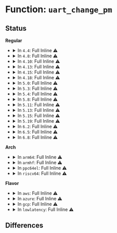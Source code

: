 # Function: <code>uart_change_pm</code>

## Status
<b>Regular</b>
<ul>
<li>
<details>
<summary>In <code>4.4</code>: Full Inline ⚠️</summary>

**Collision:** Unique Static

**Inline:** Full

**Transformation:** False

**Instances:**

```
In drivers/tty/serial/serial_core.c (ffffffff81501542)
Location: drivers/tty/serial/serial_core.c:2000
Inline: True
Inline callers:
  - drivers/tty/serial/serial_core.c:uart_add_one_port
  - drivers/tty/serial/serial_core.c:uart_add_one_port
  - drivers/tty/serial/serial_core.c:uart_hangup
  - drivers/tty/serial/serial_core.c:uart_proc_show
  - drivers/tty/serial/serial_core.c:uart_proc_show
  - drivers/tty/serial/serial_core.c:uart_resume_port
  - drivers/tty/serial/serial_core.c:uart_resume_port
  - drivers/tty/serial/serial_core.c:uart_suspend_port
  - drivers/tty/serial/serial_core.c:uart_close
```
</details>
</li>
<li>
<details>
<summary>In <code>4.8</code>: Full Inline ⚠️</summary>

**Collision:** Unique Static

**Inline:** Full

**Transformation:** False

**Instances:**

```
In drivers/tty/serial/serial_core.c (ffffffff81552080)
Location: drivers/tty/serial/serial_core.c:2086
Inline: True
Inline callers:
  - drivers/tty/serial/serial_core.c:uart_add_one_port
  - drivers/tty/serial/serial_core.c:uart_add_one_port
  - drivers/tty/serial/serial_core.c:uart_resume_port
  - drivers/tty/serial/serial_core.c:uart_resume_port
  - drivers/tty/serial/serial_core.c:uart_suspend_port
  - drivers/tty/serial/serial_core.c:uart_proc_show
  - drivers/tty/serial/serial_core.c:uart_proc_show
  - drivers/tty/serial/serial_core.c:uart_hangup
  - drivers/tty/serial/serial_core.c:uart_close
  - drivers/tty/serial/serial_core.c:uart_startup
```
</details>
</li>
<li>
<details>
<summary>In <code>4.10</code>: Full Inline ⚠️</summary>

**Collision:** Unique Static

**Inline:** Full

**Transformation:** False

**Instances:**

```
In drivers/tty/serial/serial_core.c (ffffffff8157ec59)
Location: drivers/tty/serial/serial_core.c:2048
Inline: True
Inline callers:
  - drivers/tty/serial/serial_core.c:uart_add_one_port
  - drivers/tty/serial/serial_core.c:uart_add_one_port
  - drivers/tty/serial/serial_core.c:uart_resume_port
  - drivers/tty/serial/serial_core.c:uart_resume_port
  - drivers/tty/serial/serial_core.c:uart_suspend_port
  - drivers/tty/serial/serial_core.c:uart_proc_show
  - drivers/tty/serial/serial_core.c:uart_proc_show
  - drivers/tty/serial/serial_core.c:uart_hangup
  - drivers/tty/serial/serial_core.c:uart_tty_port_shutdown
```
</details>
</li>
<li>
<details>
<summary>In <code>4.13</code>: Full Inline ⚠️</summary>

**Collision:** Unique Static

**Inline:** Full

**Transformation:** False

**Instances:**

```
In drivers/tty/serial/serial_core.c (ffffffff81593412)
Location: drivers/tty/serial/serial_core.c:2054
Inline: True
Inline callers:
  - drivers/tty/serial/serial_core.c:uart_add_one_port
  - drivers/tty/serial/serial_core.c:uart_add_one_port
  - drivers/tty/serial/serial_core.c:uart_resume_port
  - drivers/tty/serial/serial_core.c:uart_resume_port
  - drivers/tty/serial/serial_core.c:uart_suspend_port
  - drivers/tty/serial/serial_core.c:uart_hangup
  - drivers/tty/serial/serial_core.c:uart_tty_port_shutdown
```
</details>
</li>
<li>
<details>
<summary>In <code>4.15</code>: Full Inline ⚠️</summary>

**Collision:** Unique Static

**Inline:** Full

**Transformation:** False

**Instances:**

```
In drivers/tty/serial/serial_core.c (ffffffff815f7f24)
Location: drivers/tty/serial/serial_core.c:2060
Inline: True
Inline callers:
  - drivers/tty/serial/serial_core.c:uart_add_one_port
  - drivers/tty/serial/serial_core.c:uart_add_one_port
  - drivers/tty/serial/serial_core.c:uart_resume_port
  - drivers/tty/serial/serial_core.c:uart_resume_port
  - drivers/tty/serial/serial_core.c:uart_suspend_port
  - drivers/tty/serial/serial_core.c:uart_hangup
  - drivers/tty/serial/serial_core.c:uart_tty_port_shutdown
```
</details>
</li>
<li>
<details>
<summary>In <code>4.18</code>: Full Inline ⚠️</summary>

**Collision:** Unique Static

**Inline:** Full

**Transformation:** False

**Instances:**

```
In drivers/tty/serial/serial_core.c (ffffffff816342b5)
Location: drivers/tty/serial/serial_core.c:2057
Inline: True
Inline callers:
  - drivers/tty/serial/serial_core.c:uart_add_one_port
  - drivers/tty/serial/serial_core.c:uart_add_one_port
  - drivers/tty/serial/serial_core.c:uart_resume_port
  - drivers/tty/serial/serial_core.c:uart_resume_port
  - drivers/tty/serial/serial_core.c:uart_suspend_port
  - drivers/tty/serial/serial_core.c:uart_hangup
  - drivers/tty/serial/serial_core.c:uart_tty_port_shutdown
```
</details>
</li>
<li>
<details>
<summary>In <code>5.0</code>: Full Inline ⚠️</summary>

**Collision:** Unique Static

**Inline:** Full

**Transformation:** False

**Instances:**

```
In drivers/tty/serial/serial_core.c (ffffffff816524e5)
Location: drivers/tty/serial/serial_core.c:2116
Inline: True
Inline callers:
  - drivers/tty/serial/serial_core.c:uart_add_one_port
  - drivers/tty/serial/serial_core.c:uart_add_one_port
  - drivers/tty/serial/serial_core.c:uart_resume_port
  - drivers/tty/serial/serial_core.c:uart_resume_port
  - drivers/tty/serial/serial_core.c:uart_suspend_port
  - drivers/tty/serial/serial_core.c:uart_hangup
  - drivers/tty/serial/serial_core.c:uart_tty_port_shutdown
```
</details>
</li>
<li>
<details>
<summary>In <code>5.3</code>: Full Inline ⚠️</summary>

**Collision:** Unique Static

**Inline:** Full

**Transformation:** False

**Instances:**

```
In drivers/tty/serial/serial_core.c (ffffffff81686e90)
Location: drivers/tty/serial/serial_core.c:2122
Inline: True
Inline callers:
  - drivers/tty/serial/serial_core.c:uart_add_one_port
  - drivers/tty/serial/serial_core.c:uart_add_one_port
  - drivers/tty/serial/serial_core.c:uart_resume_port
  - drivers/tty/serial/serial_core.c:uart_resume_port
  - drivers/tty/serial/serial_core.c:uart_suspend_port
  - drivers/tty/serial/serial_core.c:uart_hangup
  - drivers/tty/serial/serial_core.c:uart_tty_port_shutdown
```
</details>
</li>
<li>
<details>
<summary>In <code>5.4</code>: Full Inline ⚠️</summary>

**Collision:** Unique Static

**Inline:** Full

**Transformation:** False

**Instances:**

```
In drivers/tty/serial/serial_core.c (ffffffff816a9574)
Location: drivers/tty/serial/serial_core.c:2123
Inline: True
Inline callers:
  - drivers/tty/serial/serial_core.c:uart_add_one_port
  - drivers/tty/serial/serial_core.c:uart_add_one_port
  - drivers/tty/serial/serial_core.c:uart_resume_port
  - drivers/tty/serial/serial_core.c:uart_resume_port
  - drivers/tty/serial/serial_core.c:uart_suspend_port
  - drivers/tty/serial/serial_core.c:uart_hangup
  - drivers/tty/serial/serial_core.c:uart_tty_port_shutdown
```
</details>
</li>
<li>
<details>
<summary>In <code>5.8</code>: Full Inline ⚠️</summary>

**Collision:** Unique Static

**Inline:** Full

**Transformation:** False

**Instances:**

```
In drivers/tty/serial/serial_core.c (ffffffff8175b4e1)
Location: drivers/tty/serial/serial_core.c:2134
Inline: True
Inline callers:
  - drivers/tty/serial/serial_core.c:uart_resume_port
  - drivers/tty/serial/serial_core.c:uart_resume_port
  - drivers/tty/serial/serial_core.c:uart_suspend_port
  - drivers/tty/serial/serial_core.c:uart_hangup
  - drivers/tty/serial/serial_core.c:uart_tty_port_shutdown
  - drivers/tty/serial/serial_core.c:uart_port_startup
```
</details>
</li>
<li>
<details>
<summary>In <code>5.11</code>: Full Inline ⚠️</summary>

**Collision:** Unique Static

**Inline:** Full

**Transformation:** False

**Instances:**

```
In drivers/tty/serial/serial_core.c (ffffffff817765c1)
Location: drivers/tty/serial/serial_core.c:2140
Inline: True
Inline callers:
  - drivers/tty/serial/serial_core.c:uart_resume_port
  - drivers/tty/serial/serial_core.c:uart_resume_port
  - drivers/tty/serial/serial_core.c:uart_suspend_port
  - drivers/tty/serial/serial_core.c:uart_hangup
  - drivers/tty/serial/serial_core.c:uart_tty_port_shutdown
  - drivers/tty/serial/serial_core.c:uart_port_startup
```
</details>
</li>
<li>
<details>
<summary>In <code>5.13</code>: Full Inline ⚠️</summary>

**Collision:** Unique Static

**Inline:** Full

**Transformation:** False

**Instances:**

```
In drivers/tty/serial/serial_core.c (ffffffff8175a1a1)
Location: drivers/tty/serial/serial_core.c:2137
Inline: True
Inline callers:
  - drivers/tty/serial/serial_core.c:uart_resume_port
  - drivers/tty/serial/serial_core.c:uart_resume_port
  - drivers/tty/serial/serial_core.c:uart_suspend_port
  - drivers/tty/serial/serial_core.c:uart_hangup
  - drivers/tty/serial/serial_core.c:uart_tty_port_shutdown
  - drivers/tty/serial/serial_core.c:uart_port_startup
```
</details>
</li>
<li>
<details>
<summary>In <code>5.15</code>: Full Inline ⚠️</summary>

**Collision:** Unique Static

**Inline:** Full

**Transformation:** False

**Instances:**

```
In drivers/tty/serial/serial_core.c (ffffffff817ddc56)
Location: drivers/tty/serial/serial_core.c:2139
Inline: True
Inline callers:
  - drivers/tty/serial/serial_core.c:uart_add_one_port
  - drivers/tty/serial/serial_core.c:uart_add_one_port
  - drivers/tty/serial/serial_core.c:uart_resume_port
  - drivers/tty/serial/serial_core.c:uart_resume_port
  - drivers/tty/serial/serial_core.c:uart_suspend_port
  - drivers/tty/serial/serial_core.c:uart_hangup
  - drivers/tty/serial/serial_core.c:uart_tty_port_shutdown
  - drivers/tty/serial/serial_core.c:uart_port_startup
```
</details>
</li>
<li>
<details>
<summary>In <code>5.19</code>: Full Inline ⚠️</summary>

**Collision:** Unique Static

**Inline:** Full

**Transformation:** False

**Instances:**

```
In drivers/tty/serial/serial_core.c (ffffffff8191c7e8)
Location: drivers/tty/serial/serial_core.c:2164
Inline: True
Inline callers:
  - drivers/tty/serial/serial_core.c:uart_add_one_port
  - drivers/tty/serial/serial_core.c:uart_add_one_port
  - drivers/tty/serial/serial_core.c:uart_resume_port
  - drivers/tty/serial/serial_core.c:uart_resume_port
  - drivers/tty/serial/serial_core.c:uart_suspend_port
  - drivers/tty/serial/serial_core.c:uart_hangup
  - drivers/tty/serial/serial_core.c:uart_tty_port_shutdown
  - drivers/tty/serial/serial_core.c:uart_port_startup
```
</details>
</li>
<li>
<details>
<summary>In <code>6.2</code>: Full Inline ⚠️</summary>

**Collision:** Unique Static

**Inline:** Full

**Transformation:** False

**Instances:**

```
In drivers/tty/serial/serial_core.c (ffffffff81a7879b)
Location: drivers/tty/serial/serial_core.c:2288
Inline: True
Inline callers:
  - drivers/tty/serial/serial_core.c:uart_add_one_port
  - drivers/tty/serial/serial_core.c:uart_add_one_port
  - drivers/tty/serial/serial_core.c:uart_resume_port
  - drivers/tty/serial/serial_core.c:uart_resume_port
  - drivers/tty/serial/serial_core.c:uart_suspend_port
  - drivers/tty/serial/serial_core.c:uart_hangup
  - drivers/tty/serial/serial_core.c:uart_tty_port_shutdown
  - drivers/tty/serial/serial_core.c:uart_port_startup
```
</details>
</li>
<li>
<details>
<summary>In <code>6.5</code>: Full Inline ⚠️</summary>

**Collision:** Unique Static

**Inline:** Full

**Transformation:** False

**Instances:**

```
In drivers/tty/serial/serial_core.c (ffffffff81ac3247)
Location: drivers/tty/serial/serial_core.c:2308
Inline: True
Inline callers:
  - drivers/tty/serial/serial_core.c:serial_core_add_one_port
  - drivers/tty/serial/serial_core.c:serial_core_add_one_port
  - drivers/tty/serial/serial_core.c:uart_poll_init
  - drivers/tty/serial/serial_core.c:uart_poll_init
  - drivers/tty/serial/serial_core.c:uart_resume_port
  - drivers/tty/serial/serial_core.c:uart_resume_port
  - drivers/tty/serial/serial_core.c:uart_suspend_port
  - drivers/tty/serial/serial_core.c:uart_hangup
  - drivers/tty/serial/serial_core.c:uart_tty_port_shutdown
  - drivers/tty/serial/serial_core.c:uart_port_startup
```
</details>
</li>
<li>
<details>
<summary>In <code>6.8</code>: Full Inline ⚠️</summary>

**Collision:** Unique Static

**Inline:** Full

**Transformation:** False

**Instances:**

```
In drivers/tty/serial/serial_core.c (ffffffff81b160f3)
Location: drivers/tty/serial/serial_core.c:2344
Inline: True
Inline callers:
  - drivers/tty/serial/serial_core.c:serial_core_add_one_port
  - drivers/tty/serial/serial_core.c:serial_core_add_one_port
  - drivers/tty/serial/serial_core.c:uart_poll_init
  - drivers/tty/serial/serial_core.c:uart_poll_init
  - drivers/tty/serial/serial_core.c:uart_resume_port
  - drivers/tty/serial/serial_core.c:uart_resume_port
  - drivers/tty/serial/serial_core.c:uart_suspend_port
  - drivers/tty/serial/serial_core.c:uart_hangup
  - drivers/tty/serial/serial_core.c:uart_tty_port_shutdown
  - drivers/tty/serial/serial_core.c:uart_port_startup
```
</details>
</li>
</ul>
<b>Arch</b>
<ul>
<li>
<details>
<summary>In <code>arm64</code>: Full Inline ⚠️</summary>

**Collision:** Unique Static

**Inline:** Full

**Transformation:** False

**Instances:**

```
In drivers/tty/serial/serial_core.c (ffff8000108825e4)
Location: drivers/tty/serial/serial_core.c:2123
Inline: True
Inline callers:
  - drivers/tty/serial/serial_core.c:uart_add_one_port
  - drivers/tty/serial/serial_core.c:uart_add_one_port
  - drivers/tty/serial/serial_core.c:uart_resume_port
  - drivers/tty/serial/serial_core.c:uart_resume_port
  - drivers/tty/serial/serial_core.c:uart_suspend_port
  - drivers/tty/serial/serial_core.c:uart_hangup
  - drivers/tty/serial/serial_core.c:uart_tty_port_shutdown
```
</details>
</li>
<li>
<details>
<summary>In <code>armhf</code>: Full Inline ⚠️</summary>

**Collision:** Unique Static

**Inline:** Full

**Transformation:** False

**Instances:**

```
In drivers/tty/serial/serial_core.c (c097fb5c)
Location: drivers/tty/serial/serial_core.c:2123
Inline: True
Inline callers:
  - drivers/tty/serial/serial_core.c:uart_add_one_port
  - drivers/tty/serial/serial_core.c:uart_add_one_port
  - drivers/tty/serial/serial_core.c:uart_resume_port
  - drivers/tty/serial/serial_core.c:uart_resume_port
  - drivers/tty/serial/serial_core.c:uart_suspend_port
  - drivers/tty/serial/serial_core.c:uart_line_info
  - drivers/tty/serial/serial_core.c:uart_line_info
  - drivers/tty/serial/serial_core.c:uart_hangup
  - drivers/tty/serial/serial_core.c:uart_tty_port_shutdown
```
</details>
</li>
<li>
<details>
<summary>In <code>ppc64el</code>: Full Inline ⚠️</summary>

**Collision:** Unique Static

**Inline:** Full

**Transformation:** False

**Instances:**

```
In drivers/tty/serial/serial_core.c (c0000000009259ac)
Location: drivers/tty/serial/serial_core.c:2123
Inline: True
Inline callers:
  - drivers/tty/serial/serial_core.c:uart_add_one_port
  - drivers/tty/serial/serial_core.c:uart_add_one_port
  - drivers/tty/serial/serial_core.c:uart_resume_port
  - drivers/tty/serial/serial_core.c:uart_resume_port
  - drivers/tty/serial/serial_core.c:uart_suspend_port
  - drivers/tty/serial/serial_core.c:uart_hangup
  - drivers/tty/serial/serial_core.c:uart_tty_port_shutdown
```
</details>
</li>
<li>
<details>
<summary>In <code>riscv64</code>: Full Inline ⚠️</summary>

**Collision:** Unique Static

**Inline:** Full

**Transformation:** False

**Instances:**

```
In drivers/tty/serial/serial_core.c (ffffffe00054cbfc)
Location: drivers/tty/serial/serial_core.c:2123
Inline: True
Inline callers:
  - drivers/tty/serial/serial_core.c:uart_add_one_port
  - drivers/tty/serial/serial_core.c:uart_add_one_port
  - drivers/tty/serial/serial_core.c:uart_resume_port
  - drivers/tty/serial/serial_core.c:uart_resume_port
  - drivers/tty/serial/serial_core.c:uart_suspend_port
  - drivers/tty/serial/serial_core.c:uart_hangup
  - drivers/tty/serial/serial_core.c:uart_tty_port_shutdown
  - drivers/tty/serial/serial_core.c:uart_port_startup
```
</details>
</li>
</ul>
<b>Flavor</b>
<ul>
<li>
<details>
<summary>In <code>aws</code>: Full Inline ⚠️</summary>

**Collision:** Unique Static

**Inline:** Full

**Transformation:** False

**Instances:**

```
In drivers/tty/serial/serial_core.c (ffffffff8166efd4)
Location: drivers/tty/serial/serial_core.c:2123
Inline: True
Inline callers:
  - drivers/tty/serial/serial_core.c:uart_add_one_port
  - drivers/tty/serial/serial_core.c:uart_add_one_port
  - drivers/tty/serial/serial_core.c:uart_resume_port
  - drivers/tty/serial/serial_core.c:uart_resume_port
  - drivers/tty/serial/serial_core.c:uart_suspend_port
  - drivers/tty/serial/serial_core.c:uart_hangup
  - drivers/tty/serial/serial_core.c:uart_tty_port_shutdown
```
</details>
</li>
<li>
<details>
<summary>In <code>azure</code>: Full Inline ⚠️</summary>

**Collision:** Unique Static

**Inline:** Full

**Transformation:** False

**Instances:**

```
In drivers/tty/serial/serial_core.c (ffffffff8164e104)
Location: drivers/tty/serial/serial_core.c:2123
Inline: True
Inline callers:
  - drivers/tty/serial/serial_core.c:uart_add_one_port
  - drivers/tty/serial/serial_core.c:uart_add_one_port
  - drivers/tty/serial/serial_core.c:uart_resume_port
  - drivers/tty/serial/serial_core.c:uart_resume_port
  - drivers/tty/serial/serial_core.c:uart_suspend_port
  - drivers/tty/serial/serial_core.c:uart_hangup
  - drivers/tty/serial/serial_core.c:uart_tty_port_shutdown
```
</details>
</li>
<li>
<details>
<summary>In <code>gcp</code>: Full Inline ⚠️</summary>

**Collision:** Unique Static

**Inline:** Full

**Transformation:** False

**Instances:**

```
In drivers/tty/serial/serial_core.c (ffffffff8169d3b4)
Location: drivers/tty/serial/serial_core.c:2123
Inline: True
Inline callers:
  - drivers/tty/serial/serial_core.c:uart_add_one_port
  - drivers/tty/serial/serial_core.c:uart_add_one_port
  - drivers/tty/serial/serial_core.c:uart_resume_port
  - drivers/tty/serial/serial_core.c:uart_resume_port
  - drivers/tty/serial/serial_core.c:uart_suspend_port
  - drivers/tty/serial/serial_core.c:uart_hangup
  - drivers/tty/serial/serial_core.c:uart_tty_port_shutdown
```
</details>
</li>
<li>
<details>
<summary>In <code>lowlatency</code>: Full Inline ⚠️</summary>

**Collision:** Unique Static

**Inline:** Full

**Transformation:** False

**Instances:**

```
In drivers/tty/serial/serial_core.c (ffffffff816b78a3)
Location: drivers/tty/serial/serial_core.c:2123
Inline: True
Inline callers:
  - drivers/tty/serial/serial_core.c:uart_add_one_port
  - drivers/tty/serial/serial_core.c:uart_add_one_port
  - drivers/tty/serial/serial_core.c:uart_resume_port
  - drivers/tty/serial/serial_core.c:uart_resume_port
  - drivers/tty/serial/serial_core.c:uart_suspend_port
  - drivers/tty/serial/serial_core.c:uart_hangup
  - drivers/tty/serial/serial_core.c:uart_tty_port_shutdown
```
</details>
</li>
</ul>

## Differences
